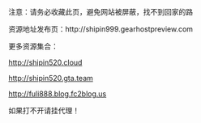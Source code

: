 注意：请务必收藏此页，避免网站被屏蔽，找不到回家的路
<base target="_blank" />
资源地址发布页：http://shipin999.gearhostpreview.com

更多资源集合：

http://shipin520.cloud

http://shipin520.gta.team

http://fuli888.blog.fc2blog.us

如果打不开请挂代理！
